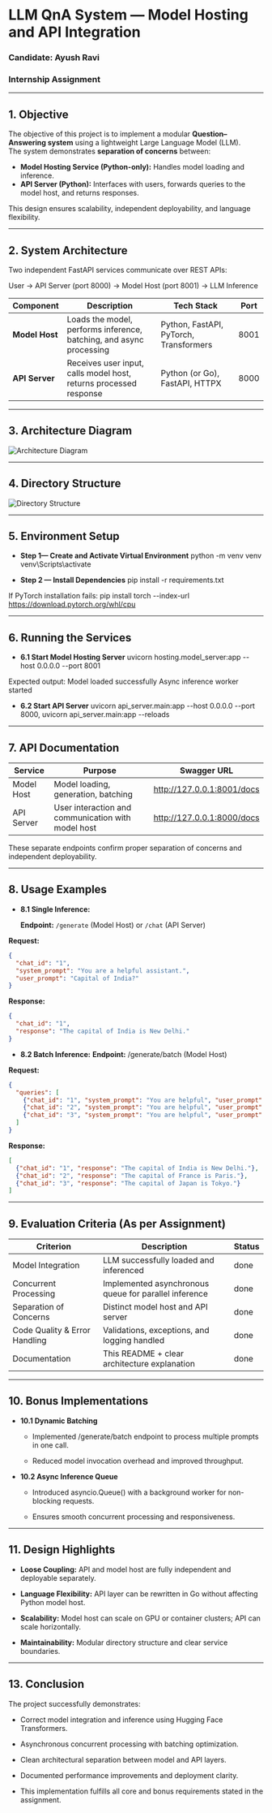 # LLM QnA System — Model Hosting and API Integration

### Candidate: Ayush Ravi  
### Internship Assignment  

---

## 1. Objective

The objective of this project is to implement a modular **Question–Answering system** using a lightweight Large Language Model (LLM).  
The system demonstrates **separation of concerns** between:

- **Model Hosting Service (Python-only):** Handles model loading and inference.  
- **API Server (Python):** Interfaces with users, forwards queries to the model host, and returns responses.

This design ensures scalability, independent deployability, and language flexibility.

---

## 2. System Architecture

Two independent FastAPI services communicate over REST APIs:

User → API Server (port 8000) → Model Host (port 8001) → LLM Inference


| Component | Description | Tech Stack | Port |
|------------|-------------|------------|------|
| **Model Host** | Loads the model, performs inference, batching, and async processing | Python, FastAPI, PyTorch, Transformers | 8001 |
| **API Server** | Receives user input, calls model host, returns processed response | Python (or Go), FastAPI, HTTPX | 8000 |

---

## 3. Architecture Diagram

![Architecture Diagram](images/ArchitectureDiagram.png)

---

## 4. Directory Structure

![Directory Structure](images/DirectoryStructure.png)

---

## 5. Environment Setup
- **Step 1— Create and Activate Virtual Environment**
python -m venv venv
venv\Scripts\activate

- **Step 2 — Install Dependencies**
pip install -r requirements.txt

If PyTorch installation fails:
pip install torch --index-url https://download.pytorch.org/whl/cpu

---

## 6. Running the Services

- **6.1 Start Model Hosting Server**
uvicorn hosting.model_server:app --host 0.0.0.0 --port 8001

Expected output:
Model loaded successfully 
Async inference worker started

- **6.2 Start API Server**
uvicorn api_server.main:app --host 0.0.0.0 --port 8000, 
uvicorn api_server.main:app --reloads

---

## 7. API Documentation


| **Service** | **Purpose** | **Swagger URL** |
|-----|-----------------------------------|--------------------------------------|
| Model Host | Model loading, generation, batching | http://127.0.0.1:8001/docs |
| API Server | User interaction and communication with model host | http://127.0.0.1:8000/docs |


These separate endpoints confirm proper separation of concerns and independent deployability.

---

## 8. Usage Examples

- **8.1 Single Inference:**

  **Endpoint:** `/generate` (Model Host) or `/chat` (API Server)

**Request:**
  ```json
  {
    "chat_id": "1",
    "system_prompt": "You are a helpful assistant.",
    "user_prompt": "Capital of India?"
  }
```

**Response:**
```json
{
  "chat_id": "1",
  "response": "The capital of India is New Delhi."
}
```

- **8.2 Batch Inference:**
**Endpoint:** /generate/batch (Model Host)

**Request:**
```json
{
  "queries": [
    {"chat_id": "1", "system_prompt": "You are helpful", "user_prompt": "Capital of India?"},
    {"chat_id": "2", "system_prompt": "You are helpful", "user_prompt": "Capital of France?"},
    {"chat_id": "3", "system_prompt": "You are helpful", "user_prompt": "Capital of Japan?"}
  ]
}
```

**Response:**
```json
[
  {"chat_id": "1", "response": "The capital of India is New Delhi."},
  {"chat_id": "2", "response": "The capital of France is Paris."},
  {"chat_id": "3", "response": "The capital of Japan is Tokyo."}
]
```

---

## 9. Evaluation Criteria (As per Assignment)
| **Criterion** | **Description** | **Status** |
|-----|----------------------------------|--------|
| Model Integration | LLM successfully loaded and inferenced | done |
| Concurrent Processing | Implemented asynchronous queue for parallel inference | done |
| Separation of Concerns | Distinct model host and API server | done |
| Code Quality & Error Handling | Validations, exceptions, and logging handled | done |
| Documentation | This README + clear architecture explanation | done |

---

## 10. Bonus Implementations
- **10.1 Dynamic Batching**

   * Implemented /generate/batch endpoint to process multiple prompts in one call.

   * Reduced model invocation overhead and improved throughput.

- **10.2 Async Inference Queue**

   * Introduced asyncio.Queue() with a background worker for non-blocking requests.

   * Ensures smooth concurrent processing and responsiveness.

---


## 11. Design Highlights

- **Loose Coupling:** API and model host are fully independent and deployable separately.

- **Language Flexibility:** API layer can be rewritten in Go without affecting Python model host.

- **Scalability:** Model host can scale on GPU or container clusters; API can scale horizontally.

- **Maintainability:** Modular directory structure and clear service boundaries.

---

## 13. Conclusion

The project successfully demonstrates:

   * Correct model integration and inference using Hugging Face Transformers.

   * Asynchronous concurrent processing with batching optimization.

   * Clean architectural separation between model and API layers.

   * Documented performance improvements and deployment clarity.

   * This implementation fulfills all core and bonus requirements stated in the assignment.